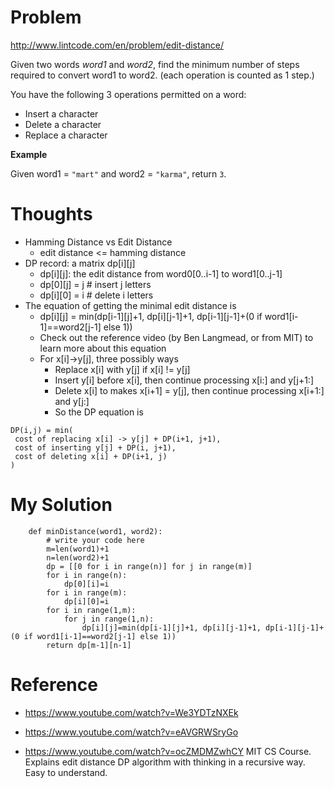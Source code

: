 # Problem

http://www.lintcode.com/en/problem/edit-distance/

Given two words *word1* and *word2*, find the minimum number of steps required to convert word1 to word2. (each operation is counted as 1 step.)
 
 You have the following 3 operations permitted on a word:
 
 - Insert a character
 - Delete a character
 - Replace a character

**Example**

Given word1 = ```"mart"``` and word2 = ```"karma"```, return ```3```. 

# Thoughts

- Hamming Distance vs Edit Distance
  - edit distance <= hamming distance
- DP record: a matrix dp[i][j]
  - dp[i][j]: the edit distance from word0[0..i-1] to word1[0..j-1]
  - dp[0][j] = j # insert j letters
  - dp[i][0] = i # delete i letters
- The equation of getting the minimal edit distance is
  - dp[i][j] = min(dp[i-1][j]+1, dp[i][j-1]+1, dp[i-1][j-1]+(0 if word1[i-1]==word2[j-1] else 1))
  - Check out the reference video (by Ben Langmead, or from MIT) to learn more about this equation
  - For x[i]->y[j], three possibly ways
    - Replace x[i] with y[j] if x[i] != y[j]
    - Insert y[i] before x[i], then continue processing x[i:] and y[j+1:]
    - Delete x[i] to makes x[i+1] = y[j], then continue processing x[i+1:] and y[j:]
    - So the DP equation is

```
DP(i,j) = min(
 cost of replacing x[i] -> y[j] + DP(i+1, j+1),
 cost of inserting y[j] + DP(i, j+1),
 cost of deleting x[i] + DP(i+1, j)
)
```    

# My Solution

```
    def minDistance(word1, word2):
        # write your code here
        m=len(word1)+1
        n=len(word2)+1
        dp = [[0 for i in range(n)] for j in range(m)]
        for i in range(n):
            dp[0][i]=i
        for i in range(m):
            dp[i][0]=i
        for i in range(1,m):
            for j in range(1,n):
                dp[i][j]=min(dp[i-1][j]+1, dp[i][j-1]+1, dp[i-1][j-1]+(0 if word1[i-1]==word2[j-1] else 1))
        return dp[m-1][n-1]
```

# Reference

- https://www.youtube.com/watch?v=We3YDTzNXEk

- https://www.youtube.com/watch?v=eAVGRWSryGo 

- https://www.youtube.com/watch?v=ocZMDMZwhCY
MIT CS Course. Explains edit distance DP algorithm with thinking in a recursive way. Easy to understand.
